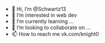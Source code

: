 - 👋 Hi, I’m @Schwartz13
- 👀 I’m interested in web dev
- 🌱 I’m currently learning ... 
- 💞️ I’m looking to collaborate on ...
- 📫 How to reach me vk.com/knight0

<!---
Schwartz13/Schwartz13 is a ✨ special ✨ repository because its `README.md` (this file) appears on your GitHub profile.
You can click the Preview link to take a look at your changes.
--->
